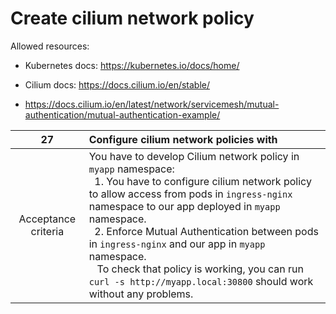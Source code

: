 # Create cilium network policy

Allowed resources:

- Kubernetes docs: https://kubernetes.io/docs/home/

- Cilium docs: https://docs.cilium.io/en/stable/

- https://docs.cilium.io/en/latest/network/servicemesh/mutual-authentication/mutual-authentication-example/

|       **27**        | **Configure cilium network policies with**                                                                                                                                                                                                                                                                                                                                                                                                                                            |
| :-----------------: | :------------------------------------------------------------------------------------------------------------------------------------------------------------------------------------------------------------------------------------------------------------------------------------------------------------------------------------------------------------------------------------------------------------------------------------------------------------------------------------ |
| Acceptance criteria | You have to develop Cilium network policy in `myapp` namespace:<br/>&nbsp;&nbsp;1. You have to configure cilium network policy to allow access from pods in `ingress-nginx` namespace to our app deployed in `myapp` namespace.<br/>&nbsp;&nbsp;2. Enforce Mutual Authentication between pods in `ingress-nginx` and our app in `myapp` namespace.<br/>&nbsp;&nbsp; To check that policy is working, you can run `curl -s http://myapp.local:30800` should work without any problems. |
